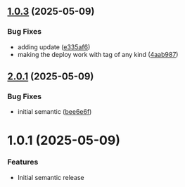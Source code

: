 ## [1.0.3](https://github.com/eco/eco-chains/compare/v1.0.2...v1.0.3) (2025-05-09)


### Bug Fixes

* adding update ([e335af6](https://github.com/eco/eco-chains/commit/e335af6f703075376aa8c4fdfb1c5dad17278627))
* making the deploy work with tag of any kind ([4aab987](https://github.com/eco/eco-chains/commit/4aab9871bde516aa88be982cb23e5e842d821933))

## [2.0.1](https://github.com/eco/eco-chains/compare/v1.0.1...v1.0.2) (2025-05-09)


### Bug Fixes

* initial semantic ([bee6e6f](https://github.com/eco/eco-chains/commit/bee6e6fed8f0d03de770548d2dfaf5b0be4f4bf4))

# 1.0.1 (2025-05-09)


### Features

* Initial semantic release

